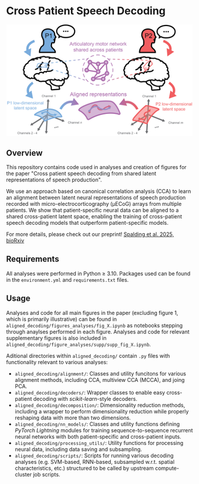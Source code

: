 # Cross Patient Speech Decoding

![](figures/overview_fig.png)

## Overview

This repository contains code used in analyses and creation of figures for the paper "Cross patient speech decoding from shared latent representations of speech production". 

We use an approach based on canonical correlation analysis (CCA) to learn an alignment between latent neural representations of speech production recorded with micro-electrocorticography (μECoG) arrays from multiple patients. We show that patient-specific neural data can be aligned to a shared cross-patient latent space, enabling the training of cross-patient speech decoding models that outperform patient-specific models.

For more details, please check out our preprint! [Spalding et al. 2025, bioRxiv](https://TODO_MAKE_ARXIV_LINK.wow)

## Requirements

All analyses were performed in Python $\geq$ 3.10. Packages used can be found in the `environment.yml` and `requirements.txt` files. 

## Usage

Analyses and code for all main figures in the paper (excluding figure 1, which is primarily illustrative) can be found in `aligned_decoding/figures_analyses/fig_X.ipynb` as notebooks stepping through anaylses performed in each figure. Analyses and code for relevant supplementary figures is also included in `aligned_decoding/figure_analyses/supp/supp_fig_X.ipynb`.

Aditional directories within `aligned_decoding/` contain `.py` files with functionality relevant to various analyses:
- `aligned_decoding/alignment/`: Classes and utility funcitons for various alignment methods, including CCA, multiview CCA (MCCA), and joing PCA.
- `aligned_decoding/decoders/`: Wrapper classes to enable easy cross-patient decoding with *scikit-learn*-style decoders.
- `aligned_decoding/decomposition/`: Dimensionality reduction methods, including a wrapper to perform dimensionality reduction while properly reshaping data with more than two dimensions.
- `aligned_decoding/nn_models/`: Classes and utility functions defining *PyTorch Lightning* modules for training sequence-to-sequence recurrent neural networks with both patient-specific and cross-patient inputs.
- `aligned_decoding/processing_utils/`: Utility functions for processing neural data, including data saving and subsampling.
- `aligned_decoding/scripts/`: Scripts for running various decoding analyses (e.g. SVM-based, RNN-based, subsampled w.r.t. spatial characteristics, etc.) structured to be called by upstream compute-cluster job scripts.